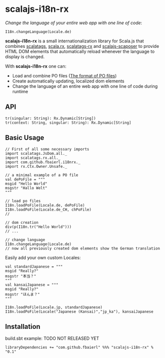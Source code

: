 # scalajs-i18n-rx

*Change the language of your entire web app with one line of code*:

```
I18n.changeLanguage(Locale.de)
````

**scalajs-i18n-rx** is a small internationalization library for Scala.js that combines 
[scalatags](https://github.com/lihaoyi/scalatags), 
[scala.rx](https://github.com/lihaoyi/scala.rx), 
[scalatags-rx](https://github.com/rtimush/scalatags-rx) and
[scalajs-scaposer](https://github.com/fbaierl/scalajs-scaposer)
 to provide HTML DOM elements that automatically reload whenever the language to display is changed.

With **scalajs-i18n-rx** one can:

- Load and combine PO files ([The format of PO files](https://www.gnu.org/software/gettext/manual/html_node/PO-Files.html))
- Create automatically updating, localized dom elements
- Change the language of an entire web app with one line of code during runtime

## API


```$scala
tr(singular: String): Rx.Dynamic[String])
tr(context: String, singular: String): Rx.Dynamic[String]
```

## Basic Usage

```$scala
// First of all some necessary imports
import scalatags.JsDom.all._
import scalatags.rx.all._
import com.github.fbaierl.i18nrx._
import rx.Ctx.Owner.Unsafe._

```
````$scala
// a minimal example of a PO file
val dePoFile = """
msgid "Hello World"
msgstr "Hallo Welt"
"""

// load po files
I18n.loadPoFile(Locale.de, dePoFile)
I18n.loadPoFile(Locale.de_CH, chPoFile)
// 

// dom creation
div(p(I18n.tr("Hello World")))
// ...

// change language
I18n.changeLanguage(Locale.de)
// now all previously created dom elements show the German translation
````

Easily add your own custom Locales: 

```
val standardJapanese = """
msgid "Really?"
msgstr "本当？"
"""
val kansaiJapanese = """
msgid "Really?"
msgstr "ほんま？"
"""

I18n.loadPoFile(Locale.jp, standardJapanese)
I18n.loadPoFile(Locale("Japanese (Kansai)","jp_ka"), kansaiJapanese
```

## Installation

build.sbt example:
TODO NOT RELEASED YET
```
libraryDependencies += "com.github.fbaierl" %%% "scalajs-i18n-rx" % "0.1"
```